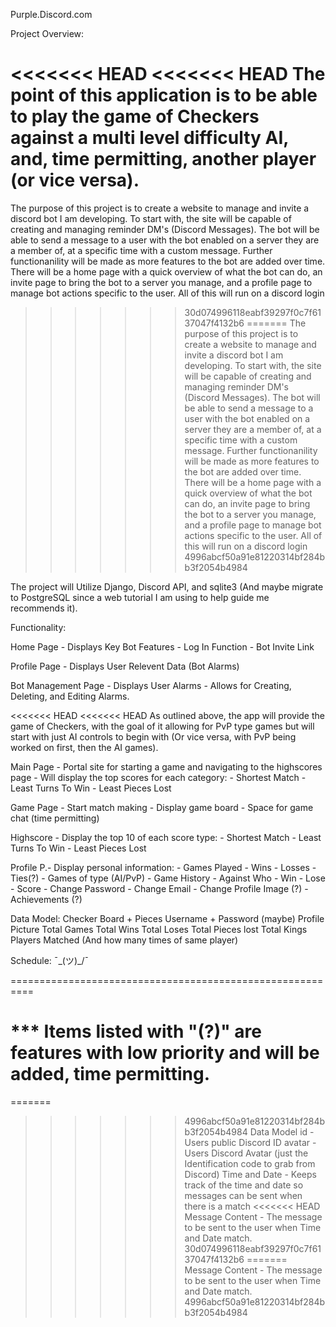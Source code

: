 Purple.Discord.com

Project Overview:

<<<<<<< HEAD
<<<<<<< HEAD
The point of this application is to be able to play the game of Checkers against a multi level difficulty AI, and, time permitting, another player (or vice versa). 
=======
The purpose of this project is to create a website to manage and invite a discord bot I am developing. To start with, the site will be capable of creating and managing reminder DM's (Discord Messages). The bot will be able to send a message to a user with the bot enabled on a server they are a member of, at a specific time with a custom message. Further functionanility will be made as more features to the bot are added over time. There will be a home page with a quick overview of what the bot can do, an invite page to bring the bot to a server you manage, and a profile page to manage bot actions specific to the user. All of this will run on a discord login
>>>>>>> 30d074996118eabf39297f0c7f6137047f4132b6
=======
The purpose of this project is to create a website to manage and invite a discord bot I am developing. To start with, the site will be capable of creating and managing reminder DM's (Discord Messages). The bot will be able to send a message to a user with the bot enabled on a server they are a member of, at a specific time with a custom message. Further functionanility will be made as more features to the bot are added over time. There will be a home page with a quick overview of what the bot can do, an invite page to bring the bot to a server you manage, and a profile page to manage bot actions specific to the user. All of this will run on a discord login
>>>>>>> 4996abcf50a91e81220314bf284bb3f2054b4984

The project will Utilize Django, Discord API, and sqlite3 (And maybe migrate to PostgreSQL since a web tutorial I am using to help guide me recommends it).

Functionality:

Home Page - Displays Key Bot Features
          - Log In Function
          - Bot Invite Link

Profile Page
          - Displays User Relevent Data (Bot Alarms)

Bot Management Page
          - Displays User Alarms
          - Allows for Creating, Deleting, and Editing Alarms.

<<<<<<< HEAD
<<<<<<< HEAD
As outlined above, the app will provide the game of Checkers, with the goal of it allowing for PvP type games but will start with just AI controls to begin with (Or vice versa, with PvP being worked on first, then the AI games).

Main Page - Portal site for starting a game and navigating to the highscores page
          - Will display the top scores for each category:
            - Shortest Match
            - Least Turns To Win
            - Least Pieces Lost

Game Page - Start match making
          - Display game board
          - Space for game chat (time permitting)

Highscore - Display the top 10 of each score type:
            - Shortest Match
            - Least Turns To Win
            - Least Pieces Lost

Profile P.- Display personal information:
            - Games Played
              - Wins
              - Losses
              - Ties(?)
            - Games of type (AI/PvP)
            - Game History
              - Against Who
                - Win
                - Lose
                - Score
            - Change Password
            - Change Email
            - Change Profile Image (?)
            - Achievements (?)

Data Model:
Checker Board + Pieces
Username + Password
(maybe) Profile Picture
Total Games
Total Wins
Total Loses
Total Pieces lost
Total Kings
Players Matched (And how many times of same player)

Schedule:
¯\_(ツ)_/¯

==========================================================

*** Items listed with "(?)" are features with low priority and will be added, time permitting.
=======
=======
>>>>>>> 4996abcf50a91e81220314bf284bb3f2054b4984
Data Model
id - Users public Discord ID
avatar - Users Discord Avatar (just the Identification code to grab from Discord)
Time and Date - Keeps track of the time and date so messages can be sent when there is a match
<<<<<<< HEAD
Message Content - The message to be sent to the user when Time and Date match.
>>>>>>> 30d074996118eabf39297f0c7f6137047f4132b6
=======
Message Content - The message to be sent to the user when Time and Date match.
>>>>>>> 4996abcf50a91e81220314bf284bb3f2054b4984
